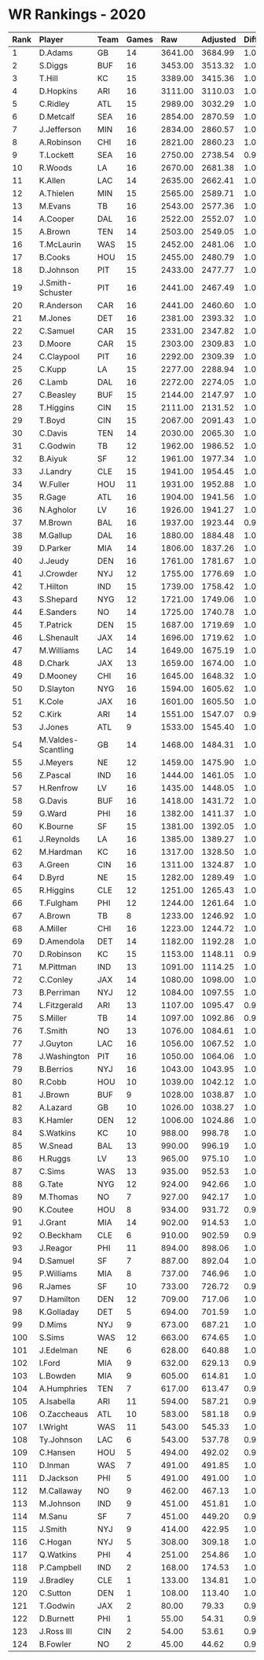 # WR Rankings - 2020

| Rank | Player             | Team | Games | Raw     | Adjusted | Difficulty | Avg/Game | Typical | Consistency | Trend    |
| :----| :------------------| :----| :-----| :-------| :--------| :----------| :--------| :-------| :-----------| :--------|
| 1    | D.Adams            | GB   | 14    | 3641.00 | 3684.99  | 1.012      | 260.07   | 250.50  | 6/2/6       | +119.7%  |
| 2    | S.Diggs            | BUF  | 16    | 3453.00 | 3513.32  | 1.017      | 215.81   | 220.50  | 9/1/6       | +75.8%   |
| 3    | T.Hill             | KC   | 15    | 3389.00 | 3415.36  | 1.008      | 225.93   | 211.50  | 8/1/6       | +99.3%   |
| 4    | D.Hopkins          | ARI  | 16    | 3111.00 | 3110.03  | 1.000      | 194.44   | 192.50  | 7/0/9       | +117.1%  |
| 5    | C.Ridley           | ATL  | 15    | 2989.00 | 3032.29  | 1.014      | 199.27   | 215.50  | 10/0/5      | +93.1%   |
| 6    | D.Metcalf          | SEA  | 16    | 2854.00 | 2870.59  | 1.006      | 178.38   | 186.00  | 8/2/6       | +136.2%  |
| 7    | J.Jefferson        | MIN  | 16    | 2834.00 | 2860.57  | 1.009      | 177.12   | 180.00  | 8/1/7       | +172.9%  |
| 8    | A.Robinson         | CHI  | 16    | 2821.00 | 2860.23  | 1.014      | 176.31   | 178.50  | 9/0/7       | +106.3%  |
| 9    | T.Lockett          | SEA  | 16    | 2750.00 | 2738.54  | 0.996      | 171.88   | 151.50  | 10/0/6      | +212.3%  |
| 10   | R.Woods            | LA   | 16    | 2670.00 | 2681.38  | 1.004      | 166.88   | 164.00  | 7/2/7       | +101.7%  |
| 11   | K.Allen            | LAC  | 14    | 2635.00 | 2662.41  | 1.010      | 188.21   | 182.50  | 7/1/6       | +131.0%  |
| 12   | A.Thielen          | MIN  | 15    | 2565.00 | 2589.71  | 1.010      | 171.00   | 174.00  | 8/0/7       | +185.9%  |
| 13   | M.Evans            | TB   | 16    | 2543.00 | 2577.36  | 1.014      | 158.94   | 151.50  | 7/1/8       | +146.5%  |
| 14   | A.Cooper           | DAL  | 16    | 2522.00 | 2552.07  | 1.012      | 157.62   | 169.50  | 7/4/5       | +104.2%  |
| 15   | A.Brown            | TEN  | 14    | 2503.00 | 2549.05  | 1.018      | 178.79   | 173.00  | 6/1/7       | +102.7%  |
| 16   | T.McLaurin         | WAS  | 15    | 2452.00 | 2481.06  | 1.012      | 163.47   | 175.50  | 7/3/5       | +96.7%   |
| 17   | B.Cooks            | HOU  | 15    | 2455.00 | 2480.79  | 1.011      | 163.67   | 164.00  | 9/1/5       | +157.9%  |
| 18   | D.Johnson          | PIT  | 15    | 2433.00 | 2477.77  | 1.018      | 162.20   | 169.00  | 7/1/7       | +193.3%  |
| 19   | J.Smith-Schuster   | PIT  | 16    | 2441.00 | 2467.49  | 1.011      | 152.56   | 163.00  | 8/0/8       | +120.8%  |
| 20   | R.Anderson         | CAR  | 16    | 2441.00 | 2460.60  | 1.008      | 152.56   | 157.50  | 8/0/8       | +93.7%   |
| 21   | M.Jones            | DET  | 16    | 2381.00 | 2393.32  | 1.005      | 148.81   | 170.50  | 11/0/5      | +173.8%  |
| 22   | C.Samuel           | CAR  | 15    | 2331.00 | 2347.82  | 1.007      | 155.40   | 163.50  | 8/0/7       | +110.3%  |
| 23   | D.Moore            | CAR  | 15    | 2303.00 | 2309.83  | 1.003      | 153.53   | 153.00  | 7/0/8       | +116.0%  |
| 24   | C.Claypool         | PIT  | 16    | 2292.00 | 2309.39  | 1.008      | 143.25   | 126.50  | 7/1/8       | +196.5%  |
| 25   | C.Kupp             | LA   | 15    | 2277.00 | 2288.94  | 1.005      | 151.80   | 137.50  | 7/1/7       | +103.8%  |
| 26   | C.Lamb             | DAL  | 16    | 2272.00 | 2274.05  | 1.001      | 142.00   | 151.50  | 8/3/5       | +98.6%   |
| 27   | C.Beasley          | BUF  | 15    | 2144.00 | 2147.97  | 1.002      | 142.93   | 139.00  | 9/0/6       | +143.4%  |
| 28   | T.Higgins          | CIN  | 15    | 2111.00 | 2131.52  | 1.010      | 140.73   | 141.00  | 7/1/7       | +128.8%  |
| 29   | T.Boyd             | CIN  | 15    | 2067.00 | 2091.43  | 1.012      | 137.80   | 140.50  | 7/2/6       | +183.9%  |
| 30   | C.Davis            | TEN  | 14    | 2030.00 | 2065.30  | 1.017      | 145.00   | 142.00  | 8/0/6       | +171.1%  |
| 31   | C.Godwin           | TB   | 12    | 1962.00 | 1986.52  | 1.012      | 163.50   | 167.00  | 6/1/5       | +88.1%   |
| 32   | B.Aiyuk            | SF   | 12    | 1961.00 | 1977.34  | 1.008      | 163.42   | 160.50  | 5/0/7       | +131.8%  |
| 33   | J.Landry           | CLE  | 15    | 1941.00 | 1954.45  | 1.007      | 129.40   | 122.00  | 6/4/5       | +105.8%  |
| 34   | W.Fuller           | HOU  | 11    | 1931.00 | 1952.88  | 1.011      | 175.55   | 177.00  | 6/0/5       | INACTIVE |
| 35   | R.Gage             | ATL  | 16    | 1904.00 | 1941.56  | 1.020      | 119.00   | 111.00  | 7/1/8       | +186.2%  |
| 36   | N.Agholor          | LV   | 16    | 1926.00 | 1941.27  | 1.008      | 120.38   | 145.00  | 10/2/4      | +193.1%  |
| 37   | M.Brown            | BAL  | 16    | 1937.00 | 1923.44  | 0.993      | 121.06   | 122.00  | 7/1/8       | +135.7%  |
| 38   | M.Gallup           | DAL  | 16    | 1880.00 | 1884.48  | 1.002      | 117.50   | 106.50  | 8/1/7       | +176.8%  |
| 39   | D.Parker           | MIA  | 14    | 1806.00 | 1837.26  | 1.017      | 129.00   | 134.50  | 8/1/5       | +140.8%  |
| 40   | J.Jeudy            | DEN  | 16    | 1761.00 | 1781.67  | 1.012      | 110.06   | 101.00  | 7/0/9       | +193.1%  |
| 41   | J.Crowder          | NYJ  | 12    | 1755.00 | 1776.69  | 1.012      | 146.25   | 158.50  | 7/0/5       | +188.3%  |
| 42   | T.Hilton           | IND  | 15    | 1739.00 | 1758.42  | 1.011      | 115.93   | 107.50  | 7/2/6       | +150.6%  |
| 43   | S.Shepard          | NYG  | 12    | 1721.00 | 1749.06  | 1.016      | 143.42   | 142.50  | 7/0/5       | +132.2%  |
| 44   | E.Sanders          | NO   | 14    | 1725.00 | 1740.78  | 1.009      | 123.21   | 125.00  | 6/1/7       | +142.9%  |
| 45   | T.Patrick          | DEN  | 15    | 1687.00 | 1719.69  | 1.019      | 112.47   | 115.50  | 7/1/7       | +167.3%  |
| 46   | L.Shenault         | JAX  | 14    | 1696.00 | 1719.62  | 1.014      | 121.14   | 118.50  | 6/1/7       | +107.8%  |
| 47   | M.Williams         | LAC  | 14    | 1649.00 | 1675.19  | 1.016      | 117.79   | 109.50  | 7/0/7       | +244.5%  |
| 48   | D.Chark            | JAX  | 13    | 1659.00 | 1674.00  | 1.009      | 127.62   | 110.50  | 7/1/5       | +136.7%  |
| 49   | D.Mooney           | CHI  | 16    | 1645.00 | 1648.32  | 1.002      | 102.81   | 97.00   | 7/2/7       | +110.4%  |
| 50   | D.Slayton          | NYG  | 16    | 1594.00 | 1605.62  | 1.007      | 99.62    | 91.50   | 8/1/7       | +229.6%  |
| 51   | K.Cole             | JAX  | 16    | 1601.00 | 1605.50  | 1.003      | 100.06   | 107.50  | 10/0/6      | +213.7%  |
| 52   | C.Kirk             | ARI  | 14    | 1551.00 | 1547.07  | 0.997      | 110.79   | 113.00  | 8/1/5       | +194.7%  |
| 53   | J.Jones            | ATL  | 9     | 1533.00 | 1545.40  | 1.008      | 170.33   | 149.50  | 3/0/6       | INACTIVE |
| 54   | M.Valdes-Scantling | GB   | 14    | 1468.00 | 1484.31  | 1.011      | 104.86   | 103.00  | 7/1/6       | +360.3%  |
| 55   | J.Meyers           | NE   | 12    | 1459.00 | 1475.90  | 1.012      | 121.58   | 120.50  | 6/2/4       | +133.9%  |
| 56   | Z.Pascal           | IND  | 16    | 1444.00 | 1461.05  | 1.012      | 90.25    | 78.00   | 7/1/8       | +163.7%  |
| 57   | H.Renfrow          | LV   | 16    | 1435.00 | 1448.05  | 1.009      | 89.69    | 89.50   | 8/2/6       | +117.5%  |
| 58   | G.Davis            | BUF  | 16    | 1418.00 | 1431.72  | 1.010      | 88.62    | 96.00   | 9/0/7       | +289.0%  |
| 59   | G.Ward             | PHI  | 16    | 1382.00 | 1411.37  | 1.021      | 86.38    | 95.50   | 8/3/5       | +253.1%  |
| 60   | K.Bourne           | SF   | 15    | 1381.00 | 1392.05  | 1.008      | 92.07    | 91.50   | 8/1/6       | +126.4%  |
| 61   | J.Reynolds         | LA   | 16    | 1385.00 | 1389.27  | 1.003      | 86.56    | 90.50   | 9/0/7       | +169.3%  |
| 62   | M.Hardman          | KC   | 16    | 1317.00 | 1328.50  | 1.009      | 82.31    | 84.00   | 9/1/6       | +209.0%  |
| 63   | A.Green            | CIN  | 16    | 1311.00 | 1324.87  | 1.011      | 81.94    | 84.00   | 8/0/8       | +493.7%  |
| 64   | D.Byrd             | NE   | 15    | 1282.00 | 1289.49  | 1.006      | 85.47    | 81.50   | 9/1/5       | +268.5%  |
| 65   | R.Higgins          | CLE  | 12    | 1251.00 | 1265.43  | 1.012      | 104.25   | 126.50  | 8/1/3       | +189.7%  |
| 66   | T.Fulgham          | PHI  | 12    | 1244.00 | 1261.64  | 1.014      | 103.67   | 117.00  | 7/0/5       | +444.6%  |
| 67   | A.Brown            | TB   | 8     | 1233.00 | 1246.92  | 1.011      | 154.12   | 154.00  | 4/1/3       | +157.4%  |
| 68   | A.Miller           | CHI  | 16    | 1223.00 | 1244.72  | 1.018      | 76.44    | 80.50   | 11/0/5      | +213.2%  |
| 69   | D.Amendola         | DET  | 14    | 1182.00 | 1192.28  | 1.009      | 84.43    | 77.00   | 6/0/8       | +137.7%  |
| 70   | D.Robinson         | KC   | 15    | 1153.00 | 1148.11  | 0.996      | 76.87    | 73.50   | 8/0/7       | +221.0%  |
| 71   | M.Pittman          | IND  | 13    | 1091.00 | 1114.25  | 1.021      | 83.92    | 78.00   | 6/2/5       | +147.1%  |
| 72   | C.Conley           | JAX  | 14    | 1080.00 | 1098.00  | 1.017      | 77.14    | 66.50   | 5/0/9       | +133.3%  |
| 73   | B.Perriman         | NYJ  | 12    | 1084.00 | 1097.55  | 1.012      | 90.33    | 87.00   | 7/0/5       | +251.7%  |
| 74   | L.Fitzgerald       | ARI  | 13    | 1107.00 | 1095.47  | 0.990      | 85.15    | 82.50   | 5/1/7       | +173.7%  |
| 75   | S.Miller           | TB   | 14    | 1097.00 | 1092.86  | 0.996      | 78.36    | 71.50   | 8/0/6       | +507.7%  |
| 76   | T.Smith            | NO   | 13    | 1076.00 | 1084.61  | 1.008      | 82.77    | 68.50   | 5/0/8       | +287.3%  |
| 77   | J.Guyton           | LAC  | 16    | 1056.00 | 1067.52  | 1.011      | 66.00    | 53.50   | 7/0/9       | +243.7%  |
| 78   | J.Washington       | PIT  | 16    | 1050.00 | 1064.06  | 1.013      | 65.62    | 69.00   | 10/0/6      | +349.7%  |
| 79   | B.Berrios          | NYJ  | 16    | 1043.00 | 1043.95  | 1.001      | 65.19    | 76.50   | 9/1/6       | +641.1%  |
| 80   | R.Cobb             | HOU  | 10    | 1039.00 | 1042.12  | 1.003      | 103.90   | 92.00   | 5/0/5       | INACTIVE |
| 81   | J.Brown            | BUF  | 9     | 1028.00 | 1038.87  | 1.011      | 114.22   | 108.50  | 4/0/5       | +399.2%  |
| 82   | A.Lazard           | GB   | 10    | 1026.00 | 1038.27  | 1.012      | 102.60   | 84.00   | 4/2/4       | +202.4%  |
| 83   | K.Hamler           | DEN  | 12    | 1006.00 | 1024.86  | 1.019      | 83.83    | 87.00   | 6/1/5       | +245.1%  |
| 84   | S.Watkins          | KC   | 10    | 988.00  | 998.78   | 1.011      | 98.80    | 93.50   | 4/3/3       | +105.9%  |
| 85   | W.Snead            | BAL  | 13    | 990.00  | 996.19   | 1.006      | 76.15    | 61.50   | 7/0/6       | +307.6%  |
| 86   | H.Ruggs            | LV   | 13    | 965.00  | 975.10   | 1.010      | 74.23    | 63.50   | 6/0/7       | +271.3%  |
| 87   | C.Sims             | WAS  | 13    | 935.00  | 952.53   | 1.019      | 71.92    | 67.00   | 6/0/7       | +370.8%  |
| 88   | G.Tate             | NYG  | 12    | 924.00  | 942.66   | 1.020      | 77.00    | 86.00   | 6/1/5       | +78.3%   |
| 89   | M.Thomas           | NO   | 7     | 927.00  | 942.17   | 1.016      | 132.43   | 137.00  | 4/0/3       | INACTIVE |
| 90   | K.Coutee           | HOU  | 8     | 934.00  | 931.72   | 0.998      | 116.75   | 126.00  | 5/0/3       | +145.9%  |
| 91   | J.Grant            | MIA  | 14    | 902.00  | 914.53   | 1.014      | 64.43    | 59.50   | 5/2/7       | +140.4%  |
| 92   | O.Beckham          | CLE  | 6     | 910.00  | 902.59   | 0.992      | 151.67   | 125.00  | 3/1/2       | INACTIVE |
| 93   | J.Reagor           | PHI  | 11    | 894.00  | 898.06   | 1.005      | 81.27    | 79.50   | 5/0/6       | +72.7%   |
| 94   | D.Samuel           | SF   | 7     | 887.00  | 892.04   | 1.006      | 126.71   | 122.00  | 3/0/4       | INACTIVE |
| 95   | P.Williams         | MIA  | 8     | 737.00  | 746.96   | 1.014      | 92.12    | 103.00  | 6/0/2       | INACTIVE |
| 96   | R.James            | SF   | 10    | 733.00  | 726.72   | 0.991      | 73.30    | 52.50   | 5/0/5       | +1504.7% |
| 97   | D.Hamilton         | DEN  | 12    | 709.00  | 717.06   | 1.011      | 59.08    | 78.50   | 9/0/3       | +416.5%  |
| 98   | K.Golladay         | DET  | 5     | 694.00  | 701.59   | 1.011      | 138.80   | 165.50  | 2/1/2       | INACTIVE |
| 99   | D.Mims             | NYJ  | 9     | 673.00  | 687.21   | 1.021      | 74.78    | 85.00   | 5/0/4       | +169.6%  |
| 100  | S.Sims             | WAS  | 12    | 663.00  | 674.65   | 1.018      | 55.25    | 59.00   | 6/0/6       | +357.1%  |
| 101  | J.Edelman          | NE   | 6     | 628.00  | 640.88   | 1.021      | 104.67   | 93.00   | 4/0/2       | INACTIVE |
| 102  | I.Ford             | MIA  | 9     | 632.00  | 629.13   | 0.995      | 70.22    | 64.00   | 5/0/4       | +166.3%  |
| 103  | L.Bowden           | MIA  | 9     | 605.00  | 614.81   | 1.016      | 67.22    | 64.00   | 5/0/4       | +1243.5% |
| 104  | A.Humphries        | TEN  | 7     | 617.00  | 613.47   | 0.994      | 88.14    | 92.50   | 3/1/3       | INACTIVE |
| 105  | A.Isabella         | ARI  | 11    | 594.00  | 587.21   | 0.989      | 54.00    | 53.50   | 7/1/3       | INACTIVE |
| 106  | O.Zaccheaus        | ATL  | 10    | 583.00  | 581.18   | 0.997      | 58.30    | 48.50   | 7/0/3       | INACTIVE |
| 107  | I.Wright           | WAS  | 11    | 543.00  | 545.33   | 1.004      | 49.36    | 48.50   | 6/0/5       | +382.3%  |
| 108  | Ty.Johnson         | LAC  | 6     | 543.00  | 537.78   | 0.990      | 90.50    | 103.50  | 4/0/2       | +224.2%  |
| 109  | C.Hansen           | HOU  | 5     | 494.00  | 492.02   | 0.996      | 98.80    | 88.50   | 2/0/3       | N/A      |
| 110  | D.Inman            | WAS  | 7     | 491.00  | 491.85   | 1.002      | 70.14    | 63.00   | 4/0/3       | INACTIVE |
| 111  | D.Jackson          | PHI  | 5     | 491.00  | 491.00   | 1.000      | 98.20    | 111.00  | 3/0/2       | N/A      |
| 112  | M.Callaway         | NO   | 9     | 462.00  | 467.13   | 1.011      | 51.33    | 42.00   | 5/0/4       | +1188.9% |
| 113  | M.Johnson          | IND  | 9     | 451.00  | 451.81   | 1.002      | 50.11    | 35.00   | 4/0/5       | +795.1%  |
| 114  | M.Sanu             | SF   | 7     | 451.00  | 449.20   | 0.996      | 64.43    | 67.50   | 5/0/2       | +100.0%  |
| 115  | J.Smith            | NYJ  | 9     | 414.00  | 422.95   | 1.022      | 46.00    | 46.50   | 6/0/3       | +715.1%  |
| 116  | C.Hogan            | NYJ  | 5     | 308.00  | 309.18   | 1.004      | 61.60    | 49.50   | 2/0/3       | INACTIVE |
| 117  | Q.Watkins          | PHI  | 4     | 251.00  | 254.86   | 1.015      | 62.75    | 77.50   | 2/0/2       | N/A      |
| 118  | P.Campbell         | IND  | 2     | 168.00  | 174.53   | 1.039      | 84.00    | 84.00   | 1/0/1       | INACTIVE |
| 119  | J.Bradley          | CLE  | 1     | 133.00  | 134.81   | 1.014      | 133.00   | 133.00  | 0/1/0       | N/A      |
| 120  | C.Sutton           | DEN  | 1     | 108.00  | 113.40   | 1.050      | 108.00   | 108.00  | 0/1/0       | INACTIVE |
| 121  | T.Godwin           | JAX  | 2     | 80.00   | 79.33    | 0.992      | 40.00    | 40.00   | 1/0/1       | N/A      |
| 122  | D.Burnett          | PHI  | 1     | 55.00   | 54.31    | 0.988      | 55.00    | 55.00   | 0/1/0       | INACTIVE |
| 123  | J.Ross III         | CIN  | 2     | 54.00   | 53.61    | 0.993      | 27.00    | 27.00   | 1/0/1       | INACTIVE |
| 124  | B.Fowler           | NO   | 2     | 45.00   | 44.62    | 0.992      | 22.50    | 22.50   | 1/0/1       | INACTIVE |

